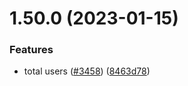 # 1.50.0 (2023-01-15)


### Features

* total users ([#3458](https://github.com/EddieHubCommunity/LinkFree/issues/3458)) ([8463d78](https://github.com/EddieHubCommunity/LinkFree/commit/8463d783b674c9b9d64fe6529ed220254187d5b3))



